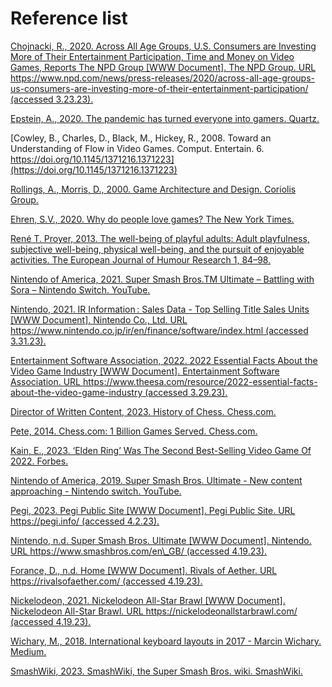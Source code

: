 # Reference list

[Chojnacki, R., 2020. Across All Age Groups, U.S. Consumers are Investing More of Their Entertainment Participation, Time and Money on Video Games, Reports The NPD Group \[WWW Document\]. The NPD Group. URL https://www.npd.com/news/press-releases/2020/across-all-age-groups-us-consumers-are-investing-more-of-their-entertainment-participation/ (accessed 3.23.23).](https://www.npd.com/news/press-releases/2020/across-all-age-groups-us-consumers-are-investing-more-of-their-entertainment-participation/)

[Epstein, A., 2020. The pandemic has turned everyone into gamers. Quartz.](https://qz.com/1904276/everyone-is-playing-video-games-during-the-pandemic)

[Cowley, B., Charles, D., Black, M., Hickey, R., 2008. Toward an Understanding of Flow in Video Games. Comput. Entertain. 6. https://doi.org/10.1145/1371216.1371223](https://doi.org/10.1145/1371216.1371223)

[Rollings, A., Morris, D., 2000. Game Architecture and Design. Coriolis Group.](https://www.amazon.co.uk/Game-Architecture-Design-NRG-Programming/dp/0735713634)

[Ehren, S.V., 2020. Why do people love games? The New York Times.](https://www.nytimes.com/2020/06/11/style/why-people-love-games.html)

[René T. Proyer, 2013. The well-being of playful adults: Adult playfulness, subjective well-being, physical well-being, and the pursuit of enjoyable activities. The European Journal of Humour Research 1, 84–98.](https://www.semanticscholar.org/paper/The-well-being-of-playful-adults:-Adult-subjective-Proyer/d62a0f9f0068004a9ccb3a4b851bde37eac4e6a5?p2df)

[Nintendo of America, 2021. Super Smash Bros.TM Ultimate – Battling with Sora – Nintendo Switch. YouTube.](https://www.youtube.com/watch?v=L-q6Gz\_4Yqc)

[Nintendo, 2021. IR Information : Sales Data - Top Selling Title Sales Units \[WWW Document\]. Nintendo Co., Ltd. URL https://www.nintendo.co.jp/ir/en/finance/software/index.html (accessed 3.31.23).](https://web.archive.org/web/20211006230937/https://www.nintendo.co.jp/ir/en/finance/software/index.html)

[Entertainment Software Association, 2022. 2022 Essential Facts About the Video Game Industry \[WWW Document\]. Entertainment Software Association. URL https://www.theesa.com/resource/2022-essential-facts-about-the-video-game-industry (accessed 3.29.23).](https://www.theesa.com/resource/2022-essential-facts-about-the-video-game-industry/)

[Director of Written Content, 2023. History of Chess. Chess.com.](https://www.chess.com/article/view/history-of-chess)

[Pete, 2014. Chess.com: 1 Billion Games Served. Chess.com.](https://www.chess.com/article/view/chesscom-1-billion-games-served)

[Kain, E., 2023. ‘Elden Ring’ Was The Second Best-Selling Video Game Of 2022. Forbes.](https://www.forbes.com/sites/erikkain/2023/01/18/elden-ring-was-the-second-best-selling-video-game-of-2022/?sh=3e6719bb6869)

[Nintendo of America, 2019. Super Smash Bros. Ultimate - New content approaching - Nintendo switch. YouTube.](https://www.youtube.com/watch?v=FmuTGcbu4Kc)

[Pegi, 2023. Pegi Public Site \[WWW Document\]. Pegi Public Site. URL https://pegi.info/ (accessed 4.2.23).](https://pegi.info/)

[Nintendo, n.d. Super Smash Bros. Ultimate \[WWW Document\]. Nintendo. URL https://www.smashbros.com/en\_GB/ (accessed 4.19.23).](https://www.smashbros.com/en\_GB/)

[Forance, D., n.d. Home \[WWW Document\]. Rivals of Aether. URL https://rivalsofaether.com/ (accessed 4.19.23).](https://rivalsofaether.com/)

[Nickelodeon, 2021. Nickelodeon All-Star Brawl \[WWW Document\]. Nickelodeon All-Star Brawl. URL https://nickelodeonallstarbrawl.com/ (accessed 4.19.23).](https://nickelodeonallstarbrawl.com/)

[Wichary, M., 2018. International keyboard layouts in 2017 - Marcin Wichary. Medium.](https://mwichary.medium.com/international-apple-keyboards-layouts-93437d7f9273)

[SmashWiki, 2023. SmashWiki, the Super Smash Bros. wiki. SmashWiki.](https://www.ssbwiki.com/)
